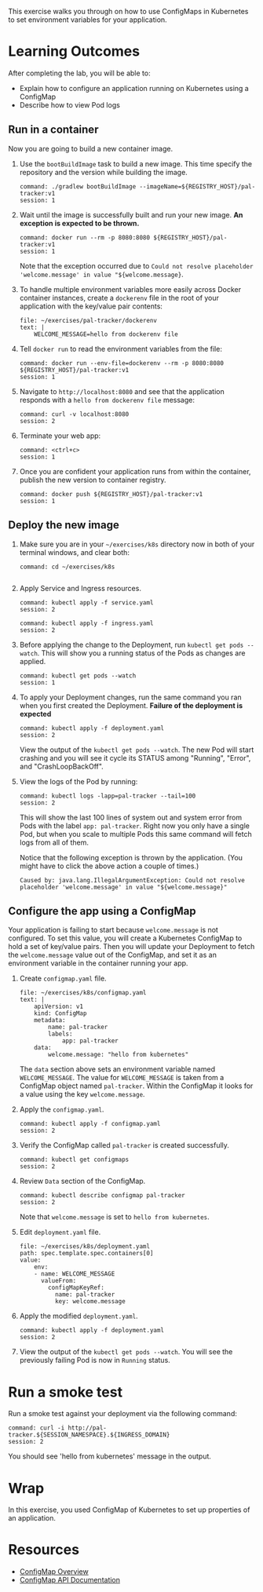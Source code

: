 
This exercise walks you through on
how to use ConfigMaps in Kubernetes to set
environment variables for your application.

# Learning Outcomes

After completing the lab, you will be able to:

- Explain how to configure an application running on Kubernetes using a ConfigMap
- Describe how to view Pod logs

## Run in a container

Now you are going to build a new
container image.

1.  Use the `bootBuildImage` task to build a new image.
    This time
    specify the repository and the version while building the image.

    ```terminal:execute
    command: ./gradlew bootBuildImage --imageName=${REGISTRY_HOST}/pal-tracker:v1
    session: 1
    ```

1.  Wait until the image is successfully built and run your new image.
    **An exception is expected to be thrown.**

    ```terminal:execute
    command: docker run --rm -p 8080:8080 ${REGISTRY_HOST}/pal-tracker:v1
    session: 1
    ```

    Note that the exception occurred due to `Could not resolve placeholder 'welcome.message' in value "${welcome.message}`.

1.  To handle multiple environment variables more easily across Docker
    container instances, create a `dockerenv` file in the root of your
    application with the key/value pair contents:

    ```editor:append-lines-to-file
    file: ~/exercises/pal-tracker/dockerenv
    text: |
        WELCOME_MESSAGE=hello from dockerenv file
    ```

1.  Tell `docker run` to read the environment variables from the file:

    ```terminal:execute
    command: docker run --env-file=dockerenv --rm -p 8080:8080 ${REGISTRY_HOST}/pal-tracker:v1
    session: 1
    ```

1.  Navigate to `http://localhost:8080` and see that the
    application responds with a `hello from dockerenv file` message:

    ```terminal:execute
    command: curl -v localhost:8080
    session: 2
    ```

1.  Terminate your web app:

    ```terminal:execute
    command: <ctrl+c>
    session: 1
    ```

1.  Once you are confident your application runs from within the
    container, publish the new version to container registry.

    ```terminal:execute
    command: docker push ${REGISTRY_HOST}/pal-tracker:v1
    session: 1
    ```

## Deploy the new image

1.  Make sure you are in your `~/exercises/k8s` directory now in
    both of your terminal windows,
    and clear both:

    ```terminal:execute-all
    command: cd ~/exercises/k8s
    ```

    ```terminal:clear-all
    ```

1.  Apply Service and Ingress resources.

    ```terminal:execute
    command: kubectl apply -f service.yaml
    session: 2
    ```

    ```terminal:execute
    command: kubectl apply -f ingress.yaml
    session: 2
    ```

1.  Before applying the change to the Deployment, run
    `kubectl get pods --watch`.
    This will show you a running status of the Pods as changes are
    applied.

    ```terminal:execute
    command: kubectl get pods --watch
    session: 1
    ```

1.  To apply your Deployment changes, run the same command you ran when
    you first created the Deployment. 
    **Failure of the deployment is expected**

    ```terminal:execute
    command: kubectl apply -f deployment.yaml
    session: 2
    ```

    View the output of the `kubectl get pods --watch`.
    The new Pod will start crashing and you will see it cycle its
    STATUS among "Running", "Error", and "CrashLoopBackOff".

1.  View the logs of the Pod by running:

    ```terminal:execute
    command: kubectl logs -lapp=pal-tracker --tail=100
    session: 2
    ```

    This will show the last 100 lines of system out and system error
    from Pods with the label `app: pal-tracker`.
    Right now you only have a single Pod, but when you scale to multiple
    Pods this same command will fetch logs from all of them.

    Notice that the following exception is thrown by the application.
    (You might have to click the above action a couple of times.)

    ```
    Caused by: java.lang.IllegalArgumentException: Could not resolve placeholder 'welcome.message' in value "${welcome.message}"
    ```

## Configure the app using a ConfigMap

Your application is failing to start because `welcome.message` is not
configured.
To set this value, you will create a Kubernetes ConfigMap to hold a set
of key/value pairs.
Then you will update your Deployment to fetch the `welcome.message`
value out of the ConfigMap, and set it as an environment variable in
the container running your app.

1.  Create `configmap.yaml` file.

    ```editor:append-lines-to-file
    file: ~/exercises/k8s/configmap.yaml
    text: |
        apiVersion: v1
        kind: ConfigMap
        metadata:
            name: pal-tracker
            labels:
                app: pal-tracker
        data:
            welcome.message: "hello from kubernetes"
    ```

    The `data` section above sets an environment variable named
    `WELCOME_MESSAGE`.
    The value for `WELCOME_MESSAGE` is taken from a ConfigMap object
    named `pal-tracker`.
    Within the ConfigMap it looks for a value using the key
    `welcome.message`.

1.  Apply the `configmap.yaml`.

    ```terminal:execute
    command: kubectl apply -f configmap.yaml
    session: 2
    ```

1.  Verify the ConfigMap called `pal-tracker` is created successfully.

    ```terminal:execute
    command: kubectl get configmaps
    session: 2
    ```

1.  Review `Data` section of the ConfigMap.

    ```terminal:execute
    command: kubectl describe configmap pal-tracker
    session: 2
    ```

    Note that `welcome.message` is set to `hello from kubernetes`.

1.  Edit `deployment.yaml` file.

    ```editor:insert-value-into-yaml
    file: ~/exercises/k8s/deployment.yaml
    path: spec.template.spec.containers[0]
    value: 
        env:
        - name: WELCOME_MESSAGE
          valueFrom:
            configMapKeyRef:
              name: pal-tracker
              key: welcome.message
    ```    

1.  Apply the modified `deployment.yaml`.

    ```terminal:execute
    command: kubectl apply -f deployment.yaml
    session: 2
    ```

1.  View the output of the `kubectl get pods --watch`.
    You will see the previously failing Pod is now in `Running` status.

# Run a smoke test

Run a smoke test against your deployment via the following command:

```terminal:execute
command: curl -i http://pal-tracker.${SESSION_NAMESPACE}.${INGRESS_DOMAIN}
session: 2
```

You should see 'hello from kubernetes' message in the output.

# Wrap

In this exercise, you used ConfigMap of Kubernetes to set up
properties of an application.

# Resources

- [ConfigMap Overview](https://kubernetes.io/docs/tasks/configure-pod-container/configure-pod-configmap/)
- [ConfigMap API Documentation](https://kubernetes.io/docs/reference/generated/kubernetes-api/v1.19/#configmap-v1-core)
